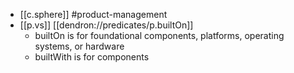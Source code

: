 


- [[c.sphere]] #product-management
- [[p.vs]] [[dendron://predicates/p.builtOn]]
  - builtOn is for foundational components, platforms, operating systems, or hardware
  - builtWith is for components
